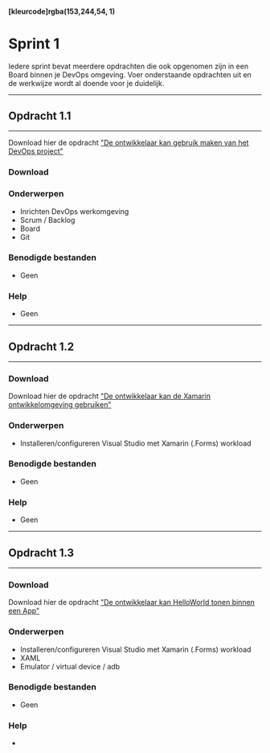 #### [kleurcode]rgba(153,244,54, 1)

# Sprint 1

Iedere sprint bevat meerdere opdrachten die ook opgenomen zijn in een Board binnen je DevOps omgeving. Voer onderstaande opdrachten uit en de werkwijze wordt al doende voor je duidelijk.

---
## Opdracht 1.1
---

Download hier de opdracht <a href='https://elo.kw1c.nl/CMS/Studie/811%20ICT-Academie/811%20VakkenInhoud/%5BB.35%20APP%5D%20Xamarin%20%5BApp-development%5D/25187%20%C2%A0%20Applicatie-%20en%20mediaontwikkelaar/Periode%2009/Productie/02.%20Opdrachten/1.%20De%20ontwikkelaar%20kan%20gebruik%20maken%20van%20het%20DevOps%20project.pdf' target="_new">"De ontwikkelaar kan gebruik maken van het DevOps project"</a>

### Download

### Onderwerpen
* Inrichten DevOps werkomgeving
* Scrum / Backlog
* Board
* Git

### Benodigde bestanden
- Geen

### Help
- Geen

---
## Opdracht 1.2
---

### Download

Download hier de opdracht <a href='https://elo.kw1c.nl/CMS/Studie/811%20ICT-Academie/811%20VakkenInhoud/%5BB.35%20APP%5D%20Xamarin%20%5BApp-development%5D/25187%20%C2%A0%20Applicatie-%20en%20mediaontwikkelaar/Periode%2009/Productie/02.%20Opdrachten/2.%20De%20ontwikkelaar%20kan%20de%20Xamarin%20ontwikkelomgeving%20gebruiken.pdf' target="_new">"De ontwikkelaar kan de Xamarin ontwikkelomgeving gebruiken"</a>

### Onderwerpen
* Installeren/configureren Visual Studio met Xamarin (.Forms) workload


### Benodigde bestanden
- Geen

### Help
- Geen

---
## Opdracht 1.3
---

### Download

Download hier de opdracht <a href='https://elo.kw1c.nl/CMS/Studie/811%20ICT-Academie/811%20VakkenInhoud/%5BB.35%20APP%5D%20Xamarin%20%5BApp-development%5D/25187%20%C2%A0%20Applicatie-%20en%20mediaontwikkelaar/Periode%2009/Productie/02.%20Opdrachten/3.%20De%20ontwikkelaar%20kan%20HelloWorld%20tonen%20binnen%20een%20app.pdf' target="_new">"De ontwikkelaar kan HelloWorld tonen binnen een App"</a>

### Onderwerpen
* Installeren/configureren Visual Studio met Xamarin (.Forms) workload
* XAML
* Emulator / virtual device / adb

### Benodigde bestanden
- Geen

### Help
- 